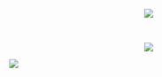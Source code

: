 <p align="center">
  <img src="https://capsule-render.vercel.app/api?&type=Waving&color=gradient&fontSize=28&fontColor=000000&text=Welcome%20to%20My%20Github&animation=twinkling&fontAlignY=27"/></p>
<br>
<p align="center">
  <img src="https://spotify-github-profile.vercel.app/api/view.svg?uid=31y7ochpzlu2z4jpm3uw4ygr5ohi&cover_image=true&theme=default&show_offline=false&background_color=121212&interchange=true&bar_color=ffffff&bar_color_cover=true"/></p>

![](https://img.shields.io/static/v1?label=PROFILE+VIEWS&message=6969696969&color=ff0000)
